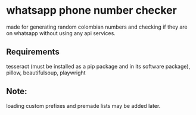 # whatsapp phone number checker

made for generating random colombian numbers and checking if they are on whatsapp without using any api services.

## Requirements
tesseract (must be installed as a pip package and in its software package), pillow, beautifulsoup, playwright


## Note:
loading custom prefixes and premade lists may be added later.
